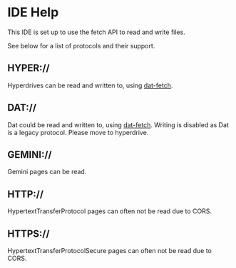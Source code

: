 # IDE Help
This IDE is set up to use the fetch API to read and write files.

See below for a list of protocols and their support.

## HYPER://
Hyperdrives can be read and written to, using [dat-fetch](https://github.com/RangerMauve/dat-fetch).

## DAT://
Dat could be read and written to, using [dat-fetch](https://github.com/RangerMauve/dat-fetch). Writing is disabled as Dat is a legacy protocol. Please move to hyperdrive.

## GEMINI://
Gemini pages can be read.

## HTTP://
HypertextTransferProtocol pages can often not be read due to CORS.

## HTTPS://
HypertextTransferProtocolSecure pages can often not be read due to CORS.